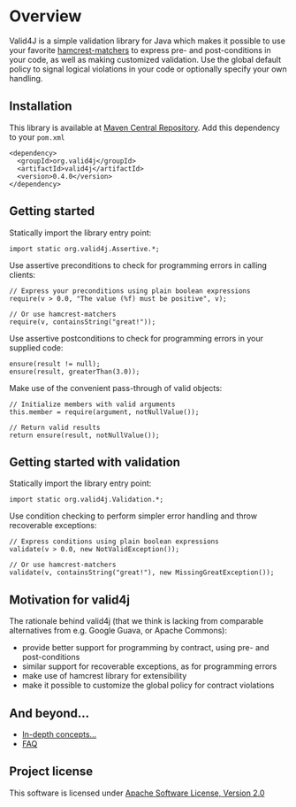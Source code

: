 Overview
========

Valid4J is a simple validation library for Java which makes it possible to use your 
favorite [hamcrest-matchers](http://hamcrest.org/JavaHamcrest/) to express pre- and post-conditions 
in your code, as well as making customized validation. Use the global default policy to signal logical 
violations in your code or optionally specify your own handling.

## Installation

This library is available at [Maven Central Repository](http://search.maven.org/). 
Add this dependency to your `pom.xml`
  
    <dependency>
      <groupId>org.valid4j</groupId>
      <artifactId>valid4j</artifactId>
      <version>0.4.0</version>
    </dependency>

## Getting started

Statically import the library entry point:

    import static org.valid4j.Assertive.*;

Use assertive preconditions to check for programming errors in calling clients:

    // Express your preconditions using plain boolean expressions
    require(v > 0.0, "The value (%f) must be positive", v);
    
    // Or use hamcrest-matchers
    require(v, containsString("great!"));
    
Use assertive postconditions to check for programming errors in your supplied code:

    ensure(result != null);
    ensure(result, greaterThan(3.0));
    
Make use of the convenient pass-through of valid objects:

    // Initialize members with valid arguments
    this.member = require(argument, notNullValue());

    // Return valid results
    return ensure(result, notNullValue());

## Getting started with validation

Statically import the library entry point:

    import static org.valid4j.Validation.*;

Use condition checking to perform simpler error handling and throw recoverable exceptions:

    // Express conditions using plain boolean expressions
    validate(v > 0.0, new NotValidException());
    
    // Or use hamcrest-matchers
    validate(v, containsString("great!"), new MissingGreatException());

## Motivation for valid4j

The rationale behind valid4j (that we think is lacking from comparable alternatives
from e.g. Google Guava, or Apache Commons):

  * provide better support for programming by contract, using pre- and post-conditions
  * similar support for recoverable exceptions, as for programming errors
  * make use of hamcrest library for extensibility
  * make it possible to customize the global policy for contract violations

## And beyond...

  * [In-depth concepts...](./concepts.html)
  * [FAQ](./faq.html)

## Project license

This software is licensed under [Apache Software License, Version 2.0](http://www.apache.org/licenses/LICENSE-2.0.txt)
